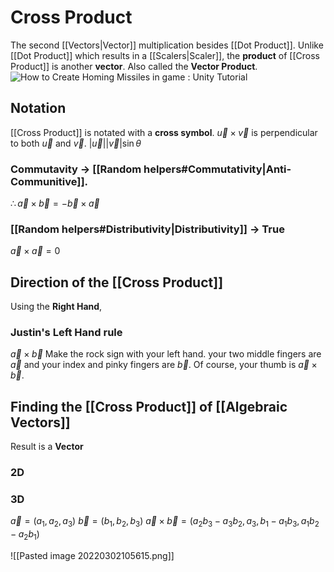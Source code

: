 # Cross Product
The second [[Vectors|Vector]] multiplication besides [[Dot Product]]. Unlike [[Dot Product]] which results in a [[Scalers|Scaler]], the **product** of [[Cross Product]] is another **vector**.
Also called the **Vector Product**.
<img src="https://external-content.duckduckgo.com/iu/?u=http%3A%2F%2Fwww.theappguruz.com%2Fapp%2Fuploads%2F2018%2F06%2Fvector-cross-product.gif&amp;f=1&amp;nofb=1" alt="How to Create Homing Missiles in game : Unity Tutorial"/>
## Notation
[[Cross Product]] is notated with a **cross symbol**.
$\vec{u}\times\vec{v}$ is perpendicular to both $\vec{u}$ and $\vec{v}$.
$|\vec{u}||\vec{v}|\sin{\theta}$  
### Commutavity -> [[Random helpers#Commutativity|Anti-Communitive]].
$\therefore \vec{a}\times\vec{b} = -\vec{b}\times\vec{a}$
### [[Random helpers#Distributivity|Distributivity]] -> True
$\vec{a}\times\vec{a} = 0$

## Direction of the [[Cross Product]]
Using the **Right Hand**, 
### Justin's **Left Hand** rule
$\vec{a}\times\vec{b}$
Make the rock sign with your left hand.
your two middle fingers are $\vec{a}$ and your index and pinky fingers are $\vec{b}$. Of course, your thumb is $\vec{a}\times\vec{b}$.
## Finding the [[Cross Product]] of [[Algebraic Vectors]]
Result is a **Vector**
### 2D

### 3D
$\vec{a} = (a_{1}, a_{2}, a_{3})$
$\vec{b} = (b_{1}, b_{2}, b_{3})$
$\vec{a}\times\vec{b} = (a_{2}b_{3}-a_{3}b_{2}, a_{3},b_{1}-a_{1}b_{3}, a_{1}b_{2}-a_{2}b_{1})$

![[Pasted image 20220302105615.png]]
